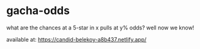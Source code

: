 # gacha-odds
what are the chances at a 5-star in x pulls at y% odds? well now we know!

available at: https://candid-belekoy-a8b437.netlify.app/
